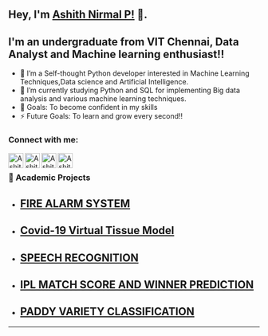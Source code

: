 ## Hey, I'm [Ashith Nirmal P!](https://github.com/ashn19) 👋.



## I'm an undergraduate from VIT Chennai, Data Analyst and Machine learning enthusiast!!


- 👯 I’m a Self-thought Python developer interested in Machine Learning Techniques,Data science and Artificial Intelligence.
- 🌱 I’m currently studying Python and SQL for implementing Big data analysis and various machine learning techniques.
- 🥅 Goals: To become confident in my skills
- ⚡ Future Goals: To learn and grow every second!!

### Connect with me:

[<img align="left" alt="Ashith Nirmal's Website" width="30px" src="https://img.icons8.com/3d-fluency/94/domain.png" />][website]
[<img align="left" alt="Ashith Nirmal's linkedin" width="30px" src="https://img.icons8.com/3d-fluency/94/linkedin.png" />][linkedin]
[<img align="left" alt="Ashith Nirmal's gmail" width="30px" src="https://img.icons8.com/3d-fluency/94/gmail.png" />][gmail]
[<img align="left" alt="Ashith Nirmal's instagram" width="30px" src="https://img.icons8.com/3d-fluency/94/instagram-new.png" />][instagram]
<br />


### 📕 Academic Projects
 - ## [FIRE ALARM SYSTEM](https://github.com/ashn19/FIRE-ALARM-SYSTEM.git)
  
 - ## [Covid-19 Virtual Tissue Model](https://github.com/ashn19/COVID-19-VIRTUAL-TISSUE-MODEL.git)
   
 - ## [SPEECH RECOGNITION](https://github.com/ashn19/SPEECH-RECOGNITION.git) 
   
 - ## [IPL MATCH SCORE AND WINNER PREDICTION](https://github.com/ashn19/IPL-MATCH-SCORE-PREDICTION.git)
   
 - ## [PADDY VARIETY CLASSIFICATION](https://github.com/ashn19/PADDY-VARIETY-CLASSIFICATION.git)




--- 

[website]: https://bit.ly/ASH_CERTIFICATIONS
[linkedin]:https://www.linkedin.com/in/ashithnirmal/
[gmail]: mailto:ashithnirmal24@gamil.com
[instagram]: https://instagram.com/ash_n19?igshid=NzZlODBkYWE4Ng==
